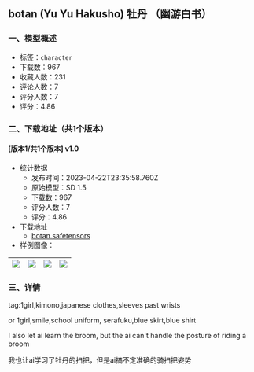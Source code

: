 ## botan (Yu Yu Hakusho) 牡丹 （幽游白书）
### 一、模型概述

- 标签：`character`
- 下载数：967
- 收藏人数：231
- 评论人数：7
- 评分人数：7
- 评分：4.86

### 二、下载地址（共1个版本）

#### [版本1/共1个版本] v1.0

- 统计数据
  - 发布时间：2023-04-22T23:35:58.760Z
  - 原始模型：SD 1.5
  - 下载数：967
  - 评分人数：7
  - 评分：4.86
- 下载地址
  - [botan.safetensors](https://civitai.com/api/download/models/52779)
- 样例图像：

| <img src="https://image.civitai.com/xG1nkqKTMzGDvpLrqFT7WA/f44a1323-76a3-4da5-6179-f3ce95b3a500/width=450/569354.jpeg" /> | <img src="https://image.civitai.com/xG1nkqKTMzGDvpLrqFT7WA/c555b382-35d7-41d7-0584-42622e32ab00/width=450/569352.jpeg" /> | <img src="https://image.civitai.com/xG1nkqKTMzGDvpLrqFT7WA/22d8f432-cdc2-4536-049d-2e2488454a00/width=450/569360.jpeg" /> | <img src="https://image.civitai.com/xG1nkqKTMzGDvpLrqFT7WA/f5743583-9465-409c-38eb-077d33480600/width=450/569449.jpeg" /> |
| ---- | ---- | ---- | ---- |


### 三、详情
<p>tag:1girl,kimono,japanese clothes,sleeves past wrists</p><p>or 1girl,smile,school uniform, serafuku,blue skirt,blue shirt</p><p></p><p>I also let ai learn the broom, but the ai can't handle the posture of riding a broom</p><p>我也让ai学习了牡丹的扫把，但是ai搞不定准确的骑扫把姿势</p>